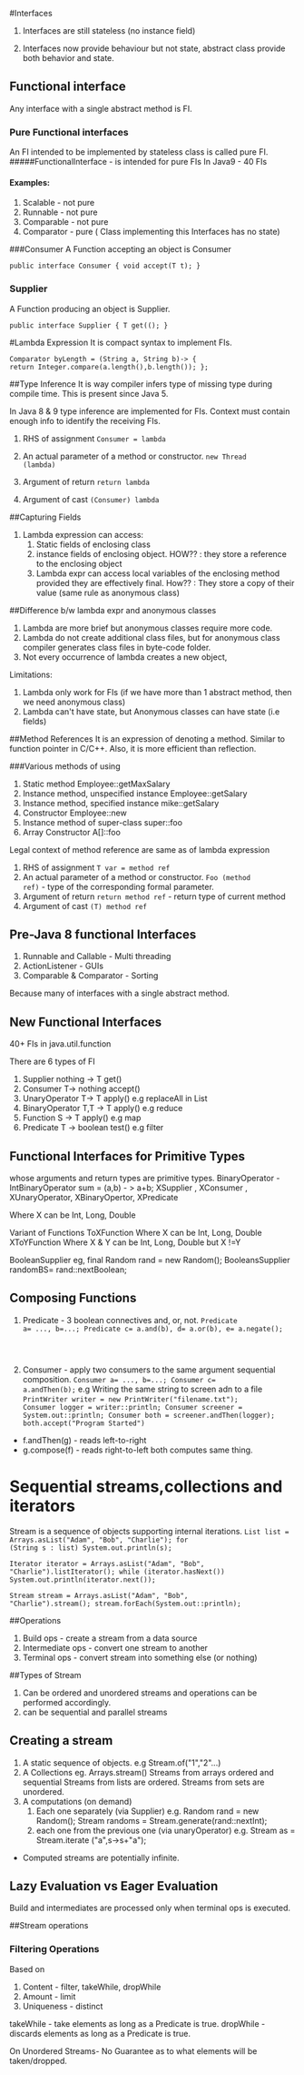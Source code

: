 #Interfaces
1. Interfaces are still stateless (no instance field)

2. Interfaces now provide behaviour but not state, abstract class provide both behavior and state.

## Functional interface
Any interface with a single abstract method is FI.
### Pure Functional interfaces
An FI intended to be implemented by stateless class is called pure FI.
#####FunctionalInterface - is intended for pure FIs
In Java9 - 40 FIs
#### Examples:
1. Scalable - not pure
2. Runnable - not pure
3. Comparable - not pure
4. Comparator - pure ( Class implementing this Interfaces has no state)

###Consumer
A Function accepting an object is Consumer

<code>public interface Consumer<T> {
	void accept(T t);
}</code>

### Supplier
A Function producing an object is Supplier.

<code>public interface Supplier<T> {
	T get(();
}</code>

#Lambda Expression
It is compact syntax to implement FIs.

<code>Comparator<Employee> byLength = (String a, String b)-> {
				return Integer.compare(a.length(),b.length());
			};</code>

##Type Inference
It is way compiler infers type of missing type during compile time. This is present since Java 5.

In Java 8 & 9 type inference are implemented for FIs.
Context must contain enough info to identify the receiving FIs.
1. RHS of assignment
    <code>Consumer<String> = lambda </code>
2. An actual parameter of a method or constructor.
    <code>new Thread (lambda)</code>
3. Argument of return
    <code>return lambda</code>
    
4. Argument of cast
    <code>(Consumer<Sting>) lambda</code>
    
##Capturing Fields
1. Lambda expression can access:
    1. Static fields of enclosing class
    2. instance fields of enclosing object.
 HOW?? : they store a reference to the enclosing object
    3. Lambda expr can access local variables of the enclosing method provided they are effectively final.
    How?? : They store a copy of their value (same rule as anonymous class)
    
##Difference b/w lambda expr and anonymous classes
1. Lambda are more brief but anonymous classes require more code.
2. Lambda do not create additional class files, but for anonymous class compiler generates class files in byte-code folder.
3. Not every occurrence of lambda creates a new object, 

Limitations:
1. Lambda only work for FIs (if we have more than 1 abstract method, then we need anonymous class)
2. Lambda can't have state, but Anonymous classes can have state (i.e fields)

##Method References
It is an expression of denoting a method. Similar to function pointer in C/C++.
Also, it is more efficient than reflection.

###Various methods of using
1. Static method                             Employee::getMaxSalary
2. Instance method, unspecified instance     Employee::getSalary
3. Instance method, specified instance       mike::getSalary
4. Constructor                               Employee::new
5. Instance method of super-class            super::foo 
6. Array Constructor                         A[]::foo 

Legal context of method reference are same as of lambda expression
1. RHS of assignment
    <code>T var = method ref </code>
2. An actual parameter of a method or constructor.
    <code>Foo (method ref)</code> - type of the corresponding formal parameter.
3. Argument of return
    <code>return method ref</code> - return type of current method
4. Argument of cast
    <code>(T) method ref</code>
    
## Pre-Java 8 functional Interfaces
1. Runnable and Callable - Multi threading
2. ActionListener - GUIs
3. Comparable & Comparator - Sorting

Because many of interfaces with a single abstract method.

## New Functional Interfaces
40+ FIs in java.util.function

There are 6 types of FI
1. Supplier         nothing -> T         get()
2. Consumer         T-> nothing          accept()
3. UnaryOperator    T-> T                apply() e.g replaceAll in List
4. BinaryOperator   T,T -> T             apply() e.g reduce
5. Function         S -> T               apply() e.g map
6. Predicate        T -> boolean         test() e.g filter

## Functional Interfaces for Primitive Types
whose arguments and return types are primitive types.
BinaryOperator - IntBinaryOperator sum = (a,b) - > a+b;
 XSupplier , XConsumer , XUnaryOperator, XBinaryOpertor, XPredicate
 
 Where X can be Int, Long, Double
 
 Variant of Functions
 ToXFunction<T>  Where X can be Int, Long, Double
 XToYFunction  Where X & Y can be Int, Long, Double but X !=Y
 
 BooleanSupplier 
 eg, final Random rand = new Random();
 BooleansSupplier randomBS= rand::nextBoolean;
 
## Composing Functions
1. Predicate - 3 boolean connectives and, or, not.
<code>Predicate<T> a= ..., b=...;
Predicate<T> c= a.and(b),
             d= a.or(b),
             e= a.negate();
</code>

2. Consumer -  apply two consumers to the same argument sequential composition.
<code>Consumer<T> a= ..., b=...;
Consumer<T> c= a.andThen(b);</code>
e.g Writing the same string to screen adn to a file
<code>PrintWriter writer = new PrintWriter("filename.txt");
Consumer<String> logger = writer::println;
Consumer<String> screener = System.out::println;
Consumer<String> both = screener.andThen(logger);
both.accept("Program Started")</code>

- f.andThen(g) - reads left-to-right
- g.compose(f) - reads right-to-left
both computes same thing.

# Sequential streams,collections and iterators
Stream is a sequence of objects supporting internal iterations.
<code>List<String> list = Arrays.asList("Adam", "Bob", "Charlie");
      		for (String s : list)
      			System.out.println(s);</code>

 <code>Iterator<String> iterator = Arrays.asList("Adam", "Bob", "Charlie").listIterator();
      		while (iterator.hasNext())
      			System.out.println(iterator.next());</code>
      
 <code>Stream<String> stream = Arrays.asList("Adam", "Bob", "Charlie").stream();
 stream.forEach(System.out::println);</code>
 
##Operations
1. Build ops - create a stream from a data source
2. Intermediate ops - convert one stream to another
3. Terminal ops - convert stream into something else (or nothing)

##Types of Stream
1. Can be ordered and unordered streams and operations can be performed accordingly.
2. can be sequential and parallel streams

## Creating a stream
1. A static sequence of objects.
    e.g Stream.of("1","2"...)
2. A Collections
    eg. Arrays.stream()
    Streams from arrays ordered and sequential
    Streams from lists are ordered.
    Streams from sets are unordered.
3. A computations (on demand)
    1. Each one separately (via Supplier)
    e.g. Random rand = new Random();
     Stream<Integer> randoms = Stream.generate(rand::nextInt);
    2. each one from the previous one (via unaryOperator)
    e.g. Stream<String> as = Stream.iterate ("a",s->s+"a");
    
 - Computed streams are potentially infinite.
 
 ## Lazy Evaluation vs Eager Evaluation
 Build and intermediates are processed only when terminal ops is executed.
 
 ##Stream operations
 
### Filtering Operations
Based on 
1. Content -  filter, takeWhile, dropWhile
2. Amount - limit
3. Uniqueness - distinct

takeWhile - take elements as long as a Predicate is true.
dropWhile - discards elements as long as a Predicate is true.

On Unordered Streams- No Guarantee as to what elements will be taken/dropped.
